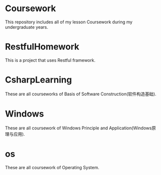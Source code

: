 # Coursework
This repository includes all of my lesson Coursework during my undergraduate years.

# RestfulHomework 
This is a project that uses Restful framework.

# CsharpLearning
These are all courseworks of Basis of Software Construction(软件构造基础).

# Windows
These are all coursework of Windows Principle and Application(Windows原理与应用).

# os
These are all coursework of Operating System.
